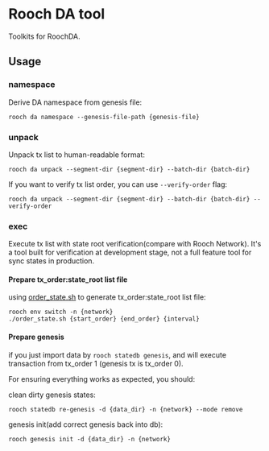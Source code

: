 # Rooch DA tool

Toolkits for RoochDA.

## Usage

### namespace

Derive DA namespace from genesis file:

```shell
rooch da namespace --genesis-file-path {genesis-file}
```

### unpack

Unpack tx list to human-readable format:

```shell
rooch da unpack --segment-dir {segment-dir} --batch-dir {batch-dir}
```

If you want to verify tx list order, you can use `--verify-order` flag:

```shell
rooch da unpack --segment-dir {segment-dir} --batch-dir {batch-dir} --verify-order
```

### exec

Execute tx list with state root verification(compare with Rooch Network).
It's a tool built for verification at development stage, not a full feature tool for sync states in production.

#### Prepare tx_order:state_root list file

using [order_state.sh](https://github.com/popcnt1/roh/blob/main/scripts/order_state.sh) to generate tx_order:state_root
list file:

```shell
rooch env switch -n {network}
./order_state.sh {start_order} {end_order} {interval}
```

#### Prepare genesis

if you just import data by `rooch statedb genesis`, and will execute transaction from tx_order 1 (genesis tx is tx_order
0).

For ensuring everything works as expected, you should:

clean dirty genesis states:

```shell
rooch statedb re-genesis -d {data_dir} -n {network} --mode remove
```

genesis init(add correct genesis back into db):

```shell
rooch genesis init -d {data_dir} -n {network}
```